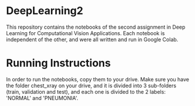 # DeepLearning2
This repository contains the notebooks of the second assignment in Deep Learning for Computational Vision Applications. Each notebook is independent of the other, and were all written and run in Google Colab.
# Running Instructions
In order to run the notebooks, copy them to your drive. Make sure you have the folder chest_xray on your drive, and it is divided into 3 sub-folders (train, validation and test), and each one is divided to the 2 labels: 'NORMAL' and 'PNEUMONIA'.
